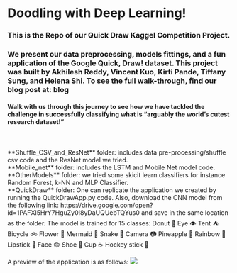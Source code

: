# Doodling with Deep Learning!

### This is the Repo of our Quick Draw Kaggel Competition Project.<br>
### We present our data preprocessing, models fittings, and a fun application of the Google Quick, Draw! dataset. This project  was built by Akhilesh Reddy, Vincent Kuo, Kirti Pande, Tiffany Sung, and Helena Shi. To see the full walk-through, find our blog post at: __blog__

#### Walk with us through this journey to see how we have tackled the challenge in successfully classifying what is “arguably the world’s cutest research dataset!”    

<br>
<br>
**Shuffle_CSV_and_ResNet** folder:  includes data pre-processing/shuffle csv code and the ResNet model we tried.<br>
**Mobile_net** folder:  includes the LSTM and Mobile Net model code.<br>
**OtherModels** folder: we tried some skicit learn classifiers for instance Random Forest, k-NN and MLP Classifier.<br>
**QuickDraw** folder: One can replicate the application we created by running the QuickDrawApp.py code. Also, download the CNN model from the following link: https://drive.google.com/open?id=1PAFXI5HrY7HguZy0I8yDaUQUebTQYus0 and save in the same location as the folder.
The model is trained for 15 classes:
Donut 🍩
Eye 👁
Tent ⛺
Bicycle 🚲
Flower 🌸
Mermaid 🧜‍
Snake 🐍
Camera 📷
Pineapple 🍍
Rainbow 🌈
Lipstick 💄
Face 😊
Shoe 👠 
Cup ☕
Hockey stick 🏑

A preview of the application is as follows: 
![](quickdrawgif.gif)

